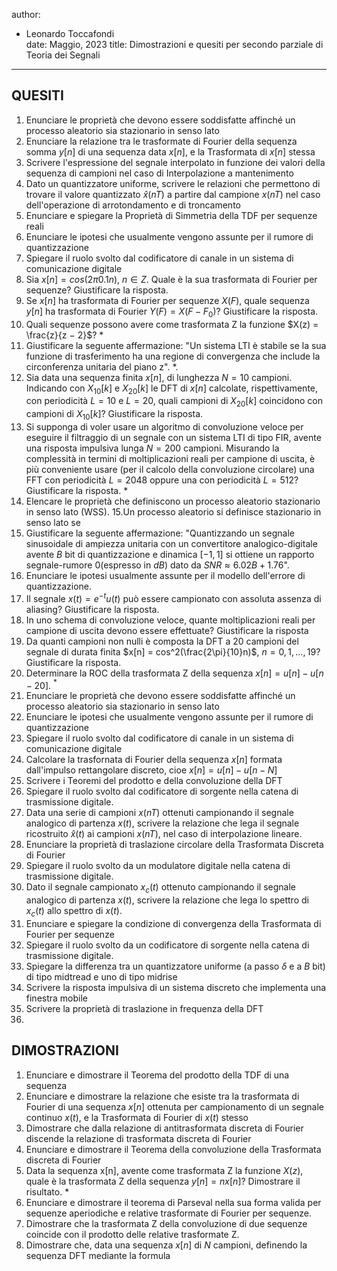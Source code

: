 author:

- Leonardo Toccafondi   
  date: Maggio, 2023
  title: Dimostrazioni e quesiti per secondo parziale di Teoria dei Segnali

---

## QUESITI

1. Enunciare le proprietà che devono essere soddisfatte affinché un processo aleatorio sia stazionario in senso lato
2. Enunciare la relazione tra le trasformate di Fourier della sequenza somma $y[n]$ di una sequenza data $x[n]$, e la Trasformata di $x[n]$ stessa
3. Scrivere l'espressione del segnale interpolato in funzione dei valori della sequenza di campioni nel caso di Interpolazione a mantenimento
4. Dato un quantizzatore uniforme, scrivere le relazioni che permettono di trovare il valore quantizzato $\hat{x}(nT)$ a partire dal campione $x(nT)$ nel caso dell'operazione di arrotondamento e di troncamento
5. Enunciare e spiegare la Proprietà di Simmetria della TDF per sequenze reali
6. Enunciare le ipotesi che usualmente vengono assunte per il rumore di quantizzazione
7. Spiegare il ruolo svolto dal codificatore di canale in un sistema di comunicazione digitale
8. Sia $x[n] = cos(2\pi 0.1 n), \ n ∈ Z$. Quale è la sua trasformata di Fourier per sequenze? Giustificare la risposta.
9. Se $x[n]$ ha trasformata di Fourier per sequenze $X(F)$, quale sequenza $y[n]$ ha trasformata di Fourier $Y(F) = X(F − F_0)$? Giustificare la risposta.
10. Quali sequenze possono avere come trasformata Z la funzione $X(z) = \frac{z}{z − 2}$? $*$
11. Giustificare la seguente affermazione: "Un sistema LTI è stabile se la sua funzione di trasferimento ha una regione di convergenza che include la circonferenza unitaria del piano z". $*$.
12. Sia data una sequenza finita $x[n]$, di lunghezza $N = 10$ campioni. Indicando con $X_{10}[k]$ e $X_{20}[k]$ le DFT di $x[n]$ calcolate, rispettivamente, con periodicità $L = 10$ e $L = 20$, quali campioni di $X_{20}[k]$ coincidono con campioni di $X_{10}[k]$? Giustificare la risposta.
13. Si supponga di voler usare un algoritmo di convoluzione veloce per eseguire il filtraggio di un segnale con un sistema LTI di tipo FIR, avente una risposta impulsiva lunga $N = 200$ campioni. Misurando la complessità in termini di moltiplicazioni reali per campione di uscita, è più conveniente usare (per il calcolo della convoluzione circolare) una FFT con periodicità $L = 2048$ oppure una con periodicità $L = 512$? Giustificare la risposta. $*$
14. Elencare le proprietà che definiscono un processo aleatorio stazionario in senso lato (WSS).
15.Un processo aleatorio si definisce stazionario in senso lato se
16. Giustificare la seguente affermazione: "Quantizzando un segnale sinusoidale di ampiezza unitaria con un convertitore analogico-digitale avente $B$ bit di quantizzazione e dinamica $[−1, 1]$ si ottiene un rapporto segnale-rumore 0(espresso in $dB$) dato da $SN R ≈ 6.02B + 1.76$".
17. Enunciare le ipotesi usualmente assunte per il modello dell'errore di quantizzazione.
18. Il segnale $x(t) = e^{−t} u(t)$ può essere campionato con assoluta assenza di aliasing? Giustificare la risposta.
19. In uno schema di convoluzione veloce, quante moltiplicazioni reali per campione di uscita devono essere effettuate? Giustificare la risposta
20. Da quanti campioni non nulli è composta la DFT a 20 campioni del segnale di durata finita $x[n] = cos^2(\frac{2\pi}{10}n)$, $n = 0, 1, . . . , 19$? Giustificare la risposta.
21. Determinare la ROC della trasformata Z della sequenza $x[n] = u[n] − u[n − 20]$. $^*$
22. Enunciare le proprietà che devono essere soddisfatte affinché un processo aleatorio sia stazionario in senso lato
23. Enunciare le ipotesi che usualmente vengono assunte per il rumore di quantizzazione
24. Spiegare il ruolo svolto dal codificatore di canale in un sistema di comunicazione digitale
25. Calcolare la trasfornata di Fourier della sequenza $x[n]$ formata dall'impulso rettangolare discreto, cioe $x[n]= u[n]-u[n-N]$
26. Scrivere i Teoremi del prodotto e della convoluzione della DFT
27. Spiegare il ruolo svolto dal codificatore di sorgente nella catena di trasmissione digitale.
28. Data una serie di campioni $x(nT)$ ottenuti campionando il segnale analogico di partenza $x(t)$, scrivere la relazione che lega il segnale ricostruito $\hat{x}(t)$ ai campioni $x(nT)$, nel caso di interpolazione lineare. 
29. Enunciare la proprietà di traslazione circolare della Trasformata Discreta di Fourier
30. Spiegare il ruolo svolto da un modulatore digitale nella catena di trasmissione digitale.
31. Dato il segnale campionato $x_c(t)$ ottenuto campionando il segnale analogico di partenza $x(t)$, scrivere la relazione che lega lo spettro di $x_c(t)$ allo spettro di $x(t)$.
32. Enunciare e spiegare la condizione di convergenza della Trasformata di Fourier per sequenze
33. Spiegare il ruolo svolto da un codificatore di sorgente nella catena di trasmissione digitale.
34. Spiegare la differenza tra un quantizzatore uniforme (a passo $\delta$ e a $B$ bit) di tipo midtread e uno di tipo midrise
35. Scrivere la risposta impulsiva di un sistema discreto che implementa una finestra mobile
36. Scrivere la proprietà di traslazione in frequenza della DFT
37. 

## DIMOSTRAZIONI

1. Enunciare e dimostrare il Teorema del prodotto della TDF di una sequenza
2. Enunciare e dimostrare la relazione che esiste tra la trasformata di Fourier di una sequenza $x[n]$ ottenuta per campionamento di un segnale continuo $x(t)$, e la Trasformata di Fourier di $x(t)$ stesso
3. Dimostrare che dalla relazione di antitrasformata discreta di Fourier discende la relazione di trasformata discreta di Fourier
4. Enunciare e dimostrare il Teorema della convoluzione della Trasformata discreta di Fourier
5. Data la sequenza x[n], avente come trasformata Z la funzione $X(z)$, quale è la trasformata Z della sequenza $y[n] = n x[n]$? Dimostrare il risultato. $*$
6. Enunciare e dimostrare il teorema di Parseval nella sua forma valida per sequenze aperiodiche e relative trasformate di Fourier per sequenze.
7. Dimostrare che la trasformata Z della convoluzione di due sequenze coincide con il prodotto delle relative trasformate Z.
8. Dimostrare che, data una sequenza $x[n]$ di $N$ campioni, definendo la sequenza DFT mediante la formula
